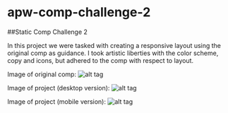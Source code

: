 # apw-comp-challenge-2
##Static Comp Challenge 2

In this project we were tasked with creating a responsive layout using the original comp as guidance. I took artistic liberties with the color scheme, copy and icons, but adhered to the comp with respect to layout.

Image of original comp:
![alt tag](comp-image.png)

Image of project (desktop version):
![alt tag](project-desktop.png)

Image of project (mobile version):
![alt tag](project-mobile.png)
